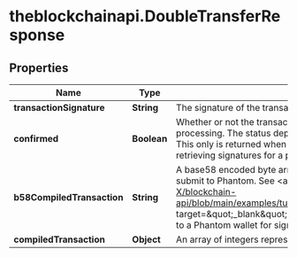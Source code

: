 # theblockchainapi.DoubleTransferResponse

## Properties

Name | Type | Description | Notes
------------ | ------------- | ------------- | -------------
**transactionSignature** | **String** | The signature of the transaction | [optional] 
**confirmed** | **Boolean** | Whether or not the transaction was confirmed or simply submitted for processing. The status depends on your input for &#x60;wait_for_confirmation&#x60;. This only is returned when you are submitting a transaction, not when retrieving signatures for a public key, for example. | [optional] 
**b58CompiledTransaction** | **String** | A base58 encoded byte array in string representation. Really easy to submit to Phantom. See &lt;a href&#x3D;\&quot;https://github.com/BL0CK-X/blockchain-api/blob/main/examples/tutorials/phantom_tutorials/transfer_solana.html\&quot; target&#x3D;\&quot;_blank\&quot;&gt;here&lt;/a&gt; for an example on how to submit it to a Phantom wallet for signing. | [optional] 
**compiledTransaction** | **Object** | An array of integers representing the bytes of the transaction | [optional] 


